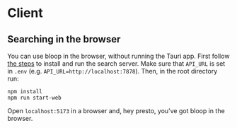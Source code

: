# Client

## Searching in the browser

You can use bloop in the browser, without running the Tauri app. First follow [the steps](./../server/README.md) to install and run the search server. Make sure that `API_URL` is set in `.env` (e.g. `API_URL=http://localhost:7878`). Then, in the root directory run:

```
npm install
npm run start-web
```

Open `localhost:5173` in a browser and, hey presto, you've got bloop in the browser.
